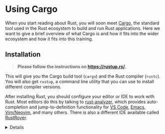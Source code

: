 # Using Cargo

When you start reading about Rust, you will soon meet
[Cargo](https://doc.rust-lang.org/cargo/), the standard tool used in the Rust
ecosystem to build and run Rust applications. Here we want to give a brief
overview of what Cargo is and how it fits into the wider ecosystem and how it
fits into this training.

## Installation

> **Please follow the instructions on <https://rustup.rs/>.**

This will give you the Cargo build tool (`cargo`) and the Rust compiler
(`rustc`). You will also get `rustup`, a command line utility that you can use
to install different compiler versions.

After installing Rust, you should configure your editor or IDE to work with
Rust. Most editors do this by talking to [rust-analyzer], which provides
auto-completion and jump-to-definition functionality for [VS Code], [Emacs],
[Vim/Neovim], and many others. There is also a different IDE available called
[RustRover].

<details>

- On Debian/Ubuntu, you can install `rustup` via `apt`:

  ```shell
  sudo apt install rustup
  ```

- On macOS, you can use [Homebrew](https://brew.sh/) to install Rust, but this
  may provide an outdated version. Therefore, it is recommended to install Rust
  from the official site.

</details>

[rust-analyzer]: https://rust-analyzer.github.io/
[VS Code]: https://code.visualstudio.com/
[Emacs]: https://rust-analyzer.github.io/manual.html#emacs
[Vim/Neovim]: https://rust-analyzer.github.io/manual.html#vimneovim
[RustRover]: https://www.jetbrains.com/rust/
[Rust formatter]: https://github.com/rust-lang/rustfmt
